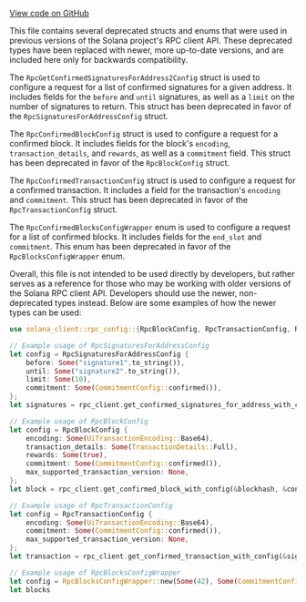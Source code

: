 [View code on GitHub](https://github.com/solana-labs/solana/blob/master/rpc-client-api/src/deprecated_config.rs)

This file contains several deprecated structs and enums that were used in previous versions of the Solana project's RPC client API. These deprecated types have been replaced with newer, more up-to-date versions, and are included here only for backwards compatibility.

The `RpcGetConfirmedSignaturesForAddress2Config` struct is used to configure a request for a list of confirmed signatures for a given address. It includes fields for the `before` and `until` signatures, as well as a `limit` on the number of signatures to return. This struct has been deprecated in favor of the `RpcSignaturesForAddressConfig` struct.

The `RpcConfirmedBlockConfig` struct is used to configure a request for a confirmed block. It includes fields for the block's `encoding`, `transaction_details`, and `rewards`, as well as a `commitment` field. This struct has been deprecated in favor of the `RpcBlockConfig` struct.

The `RpcConfirmedTransactionConfig` struct is used to configure a request for a confirmed transaction. It includes a field for the transaction's `encoding` and `commitment`. This struct has been deprecated in favor of the `RpcTransactionConfig` struct.

The `RpcConfirmedBlocksConfigWrapper` enum is used to configure a request for a list of confirmed blocks. It includes fields for the `end_slot` and `commitment`. This enum has been deprecated in favor of the `RpcBlocksConfigWrapper` enum.

Overall, this file is not intended to be used directly by developers, but rather serves as a reference for those who may be working with older versions of the Solana RPC client API. Developers should use the newer, non-deprecated types instead. Below are some examples of how the newer types can be used:

```rust
use solana_client::rpc_config::{RpcBlockConfig, RpcTransactionConfig, RpcSignaturesForAddressConfig};

// Example usage of RpcSignaturesForAddressConfig
let config = RpcSignaturesForAddressConfig {
    before: Some("signature1".to_string()),
    until: Some("signature2".to_string()),
    limit: Some(10),
    commitment: Some(CommitmentConfig::confirmed()),
};
let signatures = rpc_client.get_confirmed_signatures_for_address_with_config(&address, &config)?;

// Example usage of RpcBlockConfig
let config = RpcBlockConfig {
    encoding: Some(UiTransactionEncoding::Base64),
    transaction_details: Some(TransactionDetails::Full),
    rewards: Some(true),
    commitment: Some(CommitmentConfig::confirmed()),
    max_supported_transaction_version: None,
};
let block = rpc_client.get_confirmed_block_with_config(&blockhash, &config)?;

// Example usage of RpcTransactionConfig
let config = RpcTransactionConfig {
    encoding: Some(UiTransactionEncoding::Base64),
    commitment: Some(CommitmentConfig::confirmed()),
    max_supported_transaction_version: None,
};
let transaction = rpc_client.get_confirmed_transaction_with_config(&signature, &config)?;

// Example usage of RpcBlocksConfigWrapper
let config = RpcBlocksConfigWrapper::new(Some(42), Some(CommitmentConfig::confirmed()));
let blocks